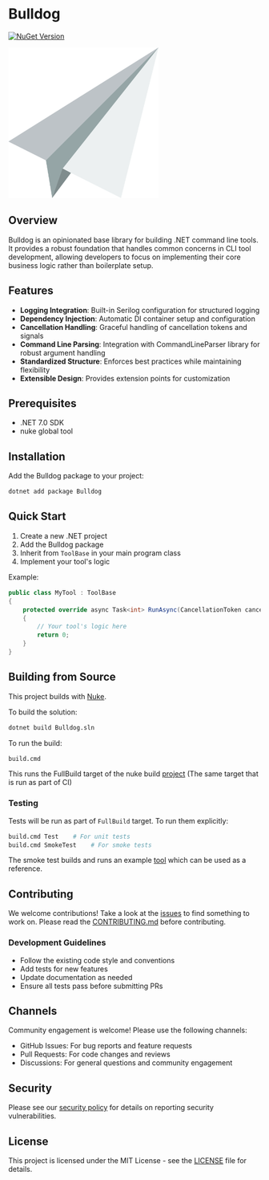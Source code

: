 # Bulldog

[![NuGet Version](https://img.shields.io/nuget/v/Bulldog.svg)](https://www.nuget.org/packages/Bulldog)

<img src="./Bulldog.png" width="300px" />

## Overview

Bulldog is an opinionated base library for building .NET command line tools. It provides a robust foundation that handles common concerns in CLI tool development, allowing developers to focus on implementing their core business logic rather than boilerplate setup.

## Features

- **Logging Integration**: Built-in Serilog configuration for structured logging
- **Dependency Injection**: Automatic DI container setup and configuration
- **Cancellation Handling**: Graceful handling of cancellation tokens and signals
- **Command Line Parsing**: Integration with CommandLineParser library for robust argument handling
- **Standardized Structure**: Enforces best practices while maintaining flexibility
- **Extensible Design**: Provides extension points for customization

## Prerequisites

* .NET 7.0 SDK
* nuke global tool

## Installation

Add the Bulldog package to your project:

```bash
dotnet add package Bulldog
```

## Quick Start

1. Create a new .NET project
2. Add the Bulldog package
3. Inherit from `ToolBase` in your main program class
4. Implement your tool's logic

Example:

```csharp
public class MyTool : ToolBase
{
    protected override async Task<int> RunAsync(CancellationToken cancellationToken)
    {
        // Your tool's logic here
        return 0;
    }
}
```

## Building from Source

This project builds with [Nuke](https://nuke.build/).

To build the solution:
```bash
dotnet build Bulldog.sln
```

To run the build:
```bash
build.cmd
```
This runs the FullBuild target of the nuke build [project](build/Build.csproj) (The same target that is run as part of CI)

### Testing

Tests will be run as part of `FullBuild` target. To run them explicitly:

```bash
build.cmd Test    # For unit tests
build.cmd SmokeTest    # For smoke tests
```

The smoke test builds and runs an example [tool](tests/TestTool) which can be used as a reference.

## Contributing

We welcome contributions! Take a look at the [issues](https://github.com/G-Research/Bulldog/issues) to find something to work on. Please read the [CONTRIBUTING.md](CONTRIBUTING.md) before contributing.

### Development Guidelines
- Follow the existing code style and conventions
- Add tests for new features
- Update documentation as needed
- Ensure all tests pass before submitting PRs

## Channels

Community engagement is welcome! Please use the following channels:
- GitHub Issues: For bug reports and feature requests
- Pull Requests: For code changes and reviews
- Discussions: For general questions and community engagement


## Security

Please see our [security policy](SECURITY.md) for details on reporting security vulnerabilities.

## License

This project is licensed under the MIT License - see the [LICENSE](LICENSE) file for details.
